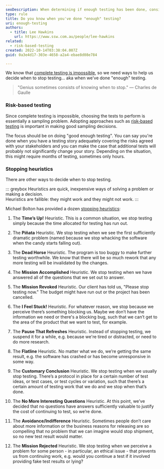```yaml
---
seoDescription: When determining if enough testing has been done, consider stopping heuristics like time constraints, significant bug discovery, ethical concerns, or project objectives, while focusing on high-risk areas through risk-based testing to ensure critical issues are addressed.
type: rule
title: Do you know when you've done "enough" testing?
uri: enough-testing
authors:
  - title: Lee Hawkins
    url: https://www.ssw.com.au/people/lee-hawkins
related:
  - risk-based-testing
created: 2022-10-14T03:38:04.007Z
guid: 0a3e4d17-303e-4658-a2a4-ebae8d08e784

---
```


We know that [complete testing is impossible](/complete-testing-is-impossible), so we need ways to help us decide when to stop testing... aka when we've done "enough" testing.

> "Genius sometimes consists of knowing when to stop."
— Charles de Gaulle

<!--endintro-->

### Risk-based testing

Since complete testing is impossible, choosing the tests to perform is essentially a sampling problem. Adopting approaches such as [risk-based testing](/risk-based-testing) is important in making good sampling decisions.

The focus should be on doing "good enough testing". You can say you're done when you have a testing story adequately covering the risks agreed with your stakeholders and you can make the case that additional tests will probably not significantly change your story. Depending on the situation, this might require months of testing, sometimes only hours.

### Stopping heuristics

There are other ways to decide when to stop testing.

::: greybox
Heuristics are quick, inexpensive ways of solving a problem or making a decision. \
Heuristics are fallible: they might work and they might not work. 
:::

Michael Bolton has provided a dozen [stopping heuristics](https://www.developsense.com/blog/2009/09/when-do-we-stop-test/):

1. The **Time’s Up!** Heuristic. This is a common situation, we stop testing simply because the time allocated for testing has run out.

2. The **Piñata** Heuristic. We stop testing when we see the first sufficiently dramatic problem (named because we stop whacking the software when the candy starts falling out).

3. The **Dead Horse** Heuristic. The program is too buggy to make further testing worthwhile. We know that there will be so much rework that any more testing will be invalidated by the changes.

4. The **Mission Accomplished** Heuristic. We stop testing when we have answered all of the questions that we set out to answer.

5. The **Mission Revoked** Heuristic. Our client has told us, "Please stop testing now." The budget might have run out or the project has been cancelled.

6. The **I Feel Stuck!** Heuristic. For whatever reason, we stop because we perceive there’s something blocking us. Maybe we don’t have the information we need or there's a blocking bug, such that we can’t get to the area of the product that we want to test, for example.

7. The **Pause That Refreshes** Heuristic. Instead of stopping testing, we suspend it for a while, e.g. because we're tired or distracted, or need to do more research. 
8. The **Flatline** Heuristic. No matter what we do, we’re getting the same result, e.g. the software has crashed or has become unresponsive in some way.

9. The **Customary Conclusion** Heuristic. We stop testing when we usually stop testing. There’s a protocol in place for a certain number of test ideas, or test cases, or test cycles or variation, such that there’s a certain amount of testing work that we do and we stop when that’s done. 

10. The **No More Interesting Questions** Heuristic. At this point, we’ve decided that no questions have answers sufficiently valuable to justify the cost of continuing to test, so we’re done. 

11. The **Avoidance/Indifference** Heuristic. Sometimes people don’t care about more information or the business reasons for releasing are so compelling that no problem that we can imagine would stop shipment, so no new test result would matter.

12. The **Mission Rejected** Heuristic. We stop testing when we perceive a problem for some person - in particular, an ethical issue - that prevents us from continuing work, e.g. would you continue a test if it involved providing fake test results or lying? 